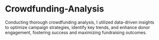 # Crowdfunding-Analysis
Conducting thorough crowdfunding analysis, I utilized data-driven insights to optimize campaign strategies, identify key trends, and enhance donor engagement, fostering success and maximizing fundraising outcomes.
